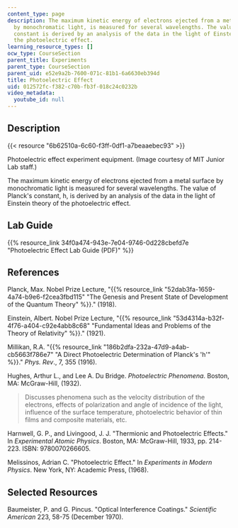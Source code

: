 ```yaml
---
content_type: page
description: The maximum kinetic energy of electrons ejected from a metal surface
  by monochromatic light, is measured for several wavelengths. The value of Planck's
  constant is derived by an analysis of the data in the light of Einstein theory of
  the photoelectric effect.
learning_resource_types: []
ocw_type: CourseSection
parent_title: Experiments
parent_type: CourseSection
parent_uid: e52e9a2b-7600-071c-81b1-6a6630eb394d
title: Photoelectric Effect
uid: 012572fc-f382-c70b-fb3f-018c24c0232b
video_metadata:
  youtube_id: null
---
```


Description
-----------

{{< resource "6b62510a-6c60-f3ff-0df1-a7beaaebec93" >}}

Photoelectric effect experiment equipment. (Image courtesy of MIT Junior Lab staff.)

The maximum kinetic energy of electrons ejected from a metal surface by monochromatic light is measured for several wavelengths. The value of Planck's constant, h, is derived by an analysis of the data in the light of Einstein theory of the photoelectric effect.

Lab Guide
---------

{{% resource_link 34f0a474-943e-7e04-9746-0d228cbefd7e "Photoelectric Effect Lab Guide (PDF)" %}}

References
----------

Planck, Max. Nobel Prize Lecture, "{{% resource_link "52dab3fa-1659-4a74-b9e6-f2cea3fbd115" "The Genesis and Present State of Development of the Quantum Theory" %}}." (1918).

Einstein, Albert. Nobel Prize Lecture, "{{% resource_link "53d4314a-b32f-4f76-a404-c92e4abb8c68" "Fundamental Ideas and Problems of the Theory of Relativity" %}}." (1921).

Millikan, R.A. "{{% resource_link "186b2dfa-232a-47d9-a4ab-cb5663f786e7" "A Direct Photoelectric Determination of Planck's 'h'" %}}." _Phys. Rev_., 7, 355 (1916).

Hughes, Arthur L., and Lee A. Du Bridge. _Photoelectric Phenomena_. Boston, MA: McGraw-Hill, (1932).

> Discusses phenomena such as the velocity distribution of the electrons, effects of polarization and angle of incidence of the light, influence of the surface temperature, photoelectric behavior of thin films and composite materials, etc.

Harnwell, G. P., and Livingood, J. J. "Thermionic and Photoelectric Effects." In _Experimental Atomic Physics_. Boston, MA: McGraw-Hill, 1933, pp. 214-223. ISBN: 9780070266605.

Melissinos, Adrian C. "Photoelectric Effect." In _Experiments in Modern Physics_. New York, NY: Academic Press, (1968).

Selected Resources
------------------

Baumeister, P. and G. Pincus. "Optical Interference Coatings." _Scientific American_ 223, 58-75 (December 1970).